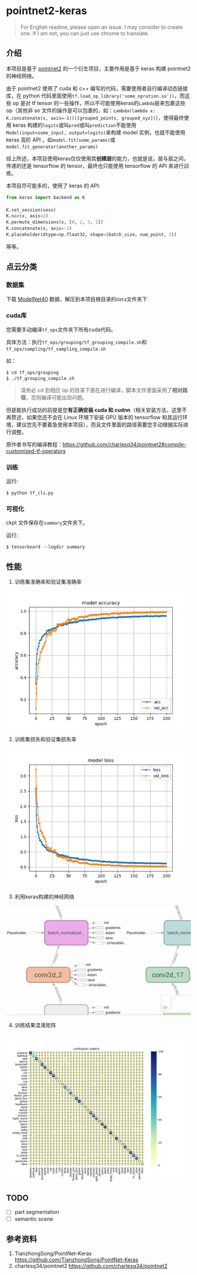 # pointnet2-keras

> For English readme, please open an issue. I may consider to create one. If I am not, you can just use chrome to translate.

## 介绍

本项目是基于 [pointnet2](https://github.com/charlesq34/pointnet2) 的一个衍生项目，主要作用是基于 keras 构建 pointnet2 的神经网络。

由于 pointnet2 使用了 cuda 和 c++ 编写的代码，需要使用者自行编译动态链接库，在 python 代码里面使用`tf.load_op_library('some_opration.so'))`，而这些 op 是对 tf tensor 的一些操作，所以不可能使用keras的`Lambda`层来包裹这些op（其他非 so 文件的操作是可以包裹的，如：`Lambda(lambda x: K.concatenate(x, axis=-1))([grouped_points, grouped_xyz])`），使得最终使用 keras 构建的`logits`或叫`pred`或叫`prediction`不能使用`Model(input=some_input, output=logits)`来构建 model 实例，也就不能使用 keras 高阶 API ，如`model.fit(some_params)`或`model.fit_generator(another_params)`

综上所述，本项目使用keras仅仅使用其**创建层**的能力，也就是说，层与层之间，传递的还是 tensorflow 的 tensor，最终也只能使用 tensorflow 的 API 来进行训练。

本项目尽可能多的，使用了 keras 的 API:

```python
from keras import backend as K

K.set_session(sess)
K.max(x, axis=2)
K.permute_dimensions(x, [0, 2, 3, 1])
K.concatenate(x, axis=-1)
K.placeholder(dtype=np.float32, shape=(batch_size, num_point, 3))
```

等等。

## 点云分类

### 数据集

下载 [ModelNet40](https://shapenet.cs.stanford.edu/media/modelnet40_ply_hdf5_2048.zip) 数据，解压到本项目根目录的`data`文件夹下

### cuda库

您需要手动编译`tf_ops`文件夹下所有cuda代码。

具体方法：执行`tf_ops/grouping/tf_grouping_compile.sh`和`tf_ops/sampling/tf_sampling_compile.sh`

如：

```shell
$ cd tf_ops/grouping
$ ./tf_grouping_compile.sh
```

> 请务必 cd 到相应 op 的目录下面在进行编译，脚本文件里面采用了**相对路径**，否则编译可能出现问题。

但是能执行成功的前提是您**有正确安装 cuda 和 cudnn**（相关安装方法，这里不再赘述，如果您还不会在 Linux 环境下安装 GPU 版本的 tensorflow 和其运行环境，建议您先不要着急使用本项目），而且文件里面的路径需要您手动根据实际进行调整。

原作者书写的编译教程：<https://github.com/charlesq34/pointnet2#compile-customized-tf-operators>

### 训练

运行:

```shell
$ python tf_cls.py
```

### 可视化

ckpt 文件保存在`summary`文件夹下。

运行:

```shell
$ tensorboard --logdir summary
```

## 性能

1. 训练集准确率和验证集准确率

![训练集准确率和验证集准确率](https://raw.githubusercontent.com/HarborZeng/pointnet2-keras/master/result_image/model_accuracy.png)

2. 训练集损失和验证集损失率

![训练集损失和验证集损失](https://raw.githubusercontent.com/HarborZeng/pointnet2-keras/master/result_image/model_loss.png)

3. 利用keras构建的神经网络

![利用keras构建的神经网络](https://raw.githubusercontent.com/HarborZeng/pointnet2-keras/master/result_image/nn_graph.gif)

4. 训练结果混淆矩阵

![confusion matix](https://raw.githubusercontent.com/HarborZeng/pointnet2-keras/master/confusion_matrix.png)

## TODO

- [ ] part segmentation
- [ ] semantic scene

## 参考资料

1. TianzhongSong/PointNet-Keras https://github.com/TianzhongSong/PointNet-Keras
2. charlesq34/pointnet2 https://github.com/charlesq34/pointnet2
